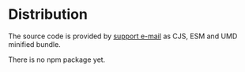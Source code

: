 # Distribution

The source code is provided by [support e-mail](https://weatherlayers.com/) as CJS, ESM and UMD minified bundle.

There is no npm package yet.

